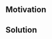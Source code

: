 <!--
Thank you for your Pull Request. Please provide a description above and review
the requirements below.

Bug fixes and new features should include tests.

Contributors guide: https://github.com/cloudwego/motoro/blob/main/CONTRIBUTING.md
-->

## Motivation

<!--
Explain the context and why you're making that change. What is the problem
you're trying to solve? If a new feature is being added, describe the intended
use case that feature fulfills.
-->

## Solution

<!--
Summarize the solution and provide any necessary context needed to understand
the code change.
-->

